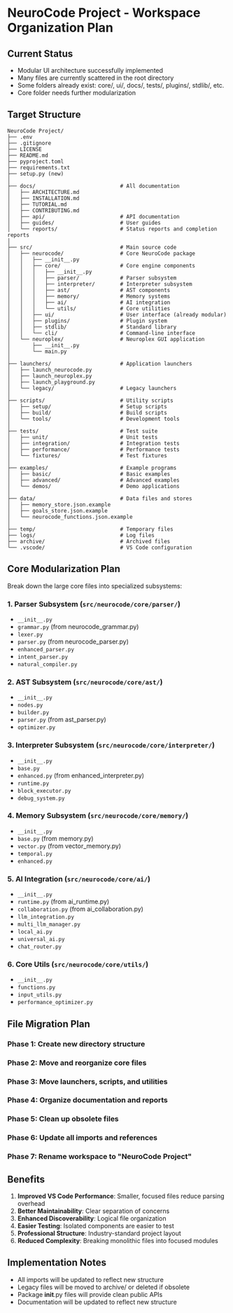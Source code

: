 # NeuroCode Project - Workspace Organization Plan

## Current Status
- Modular UI architecture successfully implemented
- Many files are currently scattered in the root directory
- Some folders already exist: core/, ui/, docs/, tests/, plugins/, stdlib/, etc.
- Core folder needs further modularization

## Target Structure

```
NeuroCode Project/
├── .env
├── .gitignore
├── LICENSE
├── README.md
├── pyproject.toml
├── requirements.txt
├── setup.py (new)
│
├── docs/                           # All documentation
│   ├── ARCHITECTURE.md
│   ├── INSTALLATION.md
│   ├── TUTORIAL.md
│   ├── CONTRIBUTING.md
│   ├── api/                        # API documentation
│   ├── guides/                     # User guides
│   └── reports/                    # Status reports and completion reports
│
├── src/                            # Main source code
│   ├── neurocode/                  # Core NeuroCode package
│   │   ├── __init__.py
│   │   ├── core/                   # Core engine components
│   │   │   ├── __init__.py
│   │   │   ├── parser/             # Parser subsystem
│   │   │   ├── interpreter/        # Interpreter subsystem
│   │   │   ├── ast/                # AST components
│   │   │   ├── memory/             # Memory systems
│   │   │   ├── ai/                 # AI integration
│   │   │   └── utils/              # Core utilities
│   │   ├── ui/                     # User interface (already modular)
│   │   ├── plugins/                # Plugin system
│   │   ├── stdlib/                 # Standard library
│   │   └── cli/                    # Command-line interface
│   └── neuroplex/                  # Neuroplex GUI application
│       ├── __init__.py
│       └── main.py
│
├── launchers/                      # Application launchers
│   ├── launch_neurocode.py
│   ├── launch_neuroplex.py
│   ├── launch_playground.py
│   └── legacy/                     # Legacy launchers
│
├── scripts/                        # Utility scripts
│   ├── setup/                      # Setup scripts
│   ├── build/                      # Build scripts
│   └── tools/                      # Development tools
│
├── tests/                          # Test suite
│   ├── unit/                       # Unit tests
│   ├── integration/                # Integration tests
│   ├── performance/                # Performance tests
│   └── fixtures/                   # Test fixtures
│
├── examples/                       # Example programs
│   ├── basic/                      # Basic examples
│   ├── advanced/                   # Advanced examples
│   └── demos/                      # Demo applications
│
├── data/                           # Data files and stores
│   ├── memory_store.json.example
│   ├── goals_store.json.example
│   └── neurocode_functions.json.example
│
├── temp/                           # Temporary files
├── logs/                           # Log files
├── archive/                        # Archived files
└── .vscode/                        # VS Code configuration
```

## Core Modularization Plan

Break down the large core files into specialized subsystems:

### 1. Parser Subsystem (`src/neurocode/core/parser/`)
- `__init__.py`
- `grammar.py` (from neurocode_grammar.py)
- `lexer.py`
- `parser.py` (from neurocode_parser.py)
- `enhanced_parser.py`
- `intent_parser.py`
- `natural_compiler.py`

### 2. AST Subsystem (`src/neurocode/core/ast/`)
- `__init__.py`
- `nodes.py`
- `builder.py`
- `parser.py` (from ast_parser.py)
- `optimizer.py`

### 3. Interpreter Subsystem (`src/neurocode/core/interpreter/`)
- `__init__.py`
- `base.py`
- `enhanced.py` (from enhanced_interpreter.py)
- `runtime.py`
- `block_executor.py`
- `debug_system.py`

### 4. Memory Subsystem (`src/neurocode/core/memory/`)
- `__init__.py`
- `base.py` (from memory.py)
- `vector.py` (from vector_memory.py)
- `temporal.py`
- `enhanced.py`

### 5. AI Integration (`src/neurocode/core/ai/`)
- `__init__.py`
- `runtime.py` (from ai_runtime.py)
- `collaboration.py` (from ai_collaboration.py)
- `llm_integration.py`
- `multi_llm_manager.py`
- `local_ai.py`
- `universal_ai.py`
- `chat_router.py`

### 6. Core Utils (`src/neurocode/core/utils/`)
- `__init__.py`
- `functions.py`
- `input_utils.py`
- `performance_optimizer.py`

## File Migration Plan

### Phase 1: Create new directory structure
### Phase 2: Move and reorganize core files
### Phase 3: Move launchers, scripts, and utilities
### Phase 4: Organize documentation and reports
### Phase 5: Clean up obsolete files
### Phase 6: Update all imports and references
### Phase 7: Rename workspace to "NeuroCode Project"

## Benefits

1. **Improved VS Code Performance**: Smaller, focused files reduce parsing overhead
2. **Better Maintainability**: Clear separation of concerns
3. **Enhanced Discoverability**: Logical file organization
4. **Easier Testing**: Isolated components are easier to test
5. **Professional Structure**: Industry-standard project layout
6. **Reduced Complexity**: Breaking monolithic files into focused modules

## Implementation Notes

- All imports will be updated to reflect new structure
- Legacy files will be moved to archive/ or deleted if obsolete
- Package __init__.py files will provide clean public APIs
- Documentation will be updated to reflect new structure
